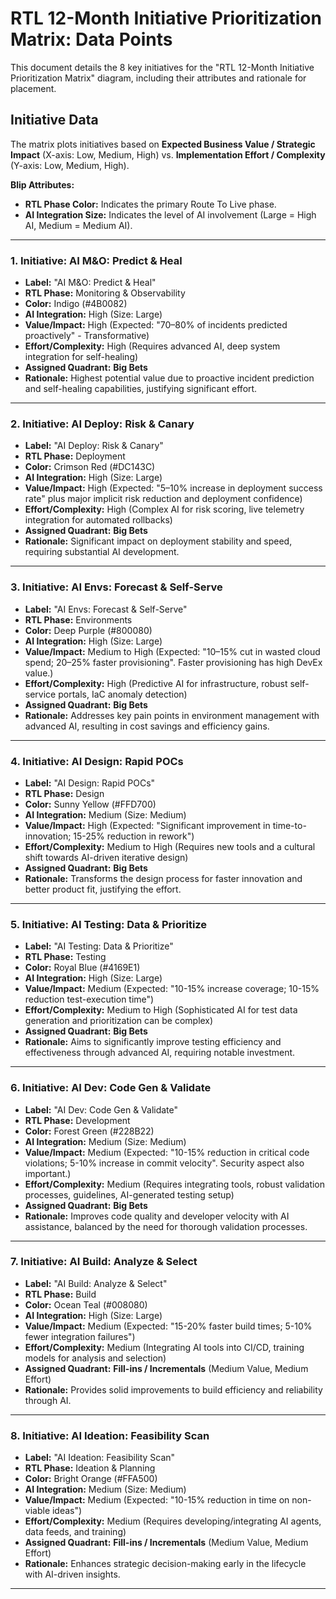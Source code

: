 # RTL 12-Month Initiative Prioritization Matrix: Data Points

This document details the 8 key initiatives for the "RTL 12-Month Initiative Prioritization Matrix" diagram, including their attributes and rationale for placement.

## Initiative Data

The matrix plots initiatives based on **Expected Business Value / Strategic Impact** (X-axis: Low, Medium, High) vs. **Implementation Effort / Complexity** (Y-axis: Low, Medium, High).

**Blip Attributes:**
*   **RTL Phase Color:** Indicates the primary Route To Live phase.
*   **AI Integration Size:** Indicates the level of AI involvement (Large = High AI, Medium = Medium AI).

---

### 1. Initiative: AI M&O: Predict & Heal
*   **Label:** "AI M&O: Predict & Heal"
*   **RTL Phase:** Monitoring & Observability
*   **Color:** Indigo (#4B0082)
*   **AI Integration:** High (Size: Large)
*   **Value/Impact:** High (Expected: "70–80% of incidents predicted proactively" - Transformative)
*   **Effort/Complexity:** High (Requires advanced AI, deep system integration for self-healing)
*   **Assigned Quadrant:** **Big Bets**
*   **Rationale:** Highest potential value due to proactive incident prediction and self-healing capabilities, justifying significant effort.

---

### 2. Initiative: AI Deploy: Risk & Canary
*   **Label:** "AI Deploy: Risk & Canary"
*   **RTL Phase:** Deployment
*   **Color:** Crimson Red (#DC143C)
*   **AI Integration:** High (Size: Large)
*   **Value/Impact:** High (Expected: "5–10% increase in deployment success rate" plus major implicit risk reduction and deployment confidence)
*   **Effort/Complexity:** High (Complex AI for risk scoring, live telemetry integration for automated rollbacks)
*   **Assigned Quadrant:** **Big Bets**
*   **Rationale:** Significant impact on deployment stability and speed, requiring substantial AI development.

---

### 3. Initiative: AI Envs: Forecast & Self-Serve
*   **Label:** "AI Envs: Forecast & Self-Serve"
*   **RTL Phase:** Environments
*   **Color:** Deep Purple (#800080)
*   **AI Integration:** High (Size: Large)
*   **Value/Impact:** Medium to High (Expected: "10–15% cut in wasted cloud spend; 20–25% faster provisioning". Faster provisioning has high DevEx value.)
*   **Effort/Complexity:** High (Predictive AI for infrastructure, robust self-service portals, IaC anomaly detection)
*   **Assigned Quadrant:** **Big Bets**
*   **Rationale:** Addresses key pain points in environment management with advanced AI, resulting in cost savings and efficiency gains.

---

### 4. Initiative: AI Design: Rapid POCs
*   **Label:** "AI Design: Rapid POCs"
*   **RTL Phase:** Design
*   **Color:** Sunny Yellow (#FFD700)
*   **AI Integration:** Medium (Size: Medium)
*   **Value/Impact:** High (Expected: "Significant improvement in time-to-innovation; 15-25% reduction in rework")
*   **Effort/Complexity:** Medium to High (Requires new tools and a cultural shift towards AI-driven iterative design)
*   **Assigned Quadrant:** **Big Bets**
*   **Rationale:** Transforms the design process for faster innovation and better product fit, justifying the effort.

---

### 5. Initiative: AI Testing: Data & Prioritize
*   **Label:** "AI Testing: Data & Prioritize"
*   **RTL Phase:** Testing
*   **Color:** Royal Blue (#4169E1)
*   **AI Integration:** High (Size: Large)
*   **Value/Impact:** Medium (Expected: "10-15% increase coverage; 10-15% reduction test-execution time")
*   **Effort/Complexity:** Medium to High (Sophisticated AI for test data generation and prioritization can be complex)
*   **Assigned Quadrant:** **Big Bets**
*   **Rationale:** Aims to significantly improve testing efficiency and effectiveness through advanced AI, requiring notable investment.

---

### 6. Initiative: AI Dev: Code Gen & Validate
*   **Label:** "AI Dev: Code Gen & Validate"
*   **RTL Phase:** Development
*   **Color:** Forest Green (#228B22)
*   **AI Integration:** Medium (Size: Medium)
*   **Value/Impact:** Medium (Expected: "10-15% reduction in critical code violations; 5-10% increase in commit velocity". Security aspect also important.)
*   **Effort/Complexity:** Medium (Requires integrating tools, robust validation processes, guidelines, AI-generated testing setup)
*   **Assigned Quadrant:** **Big Bets**
*   **Rationale:** Improves code quality and developer velocity with AI assistance, balanced by the need for thorough validation processes.

---

### 7. Initiative: AI Build: Analyze & Select
*   **Label:** "AI Build: Analyze & Select"
*   **RTL Phase:** Build
*   **Color:** Ocean Teal (#008080)
*   **AI Integration:** High (Size: Large) 
*   **Value/Impact:** Medium (Expected: "15-20% faster build times; 5-10% fewer integration failures")
*   **Effort/Complexity:** Medium (Integrating AI tools into CI/CD, training models for analysis and selection)
*   **Assigned Quadrant:** **Fill-ins / Incrementals** (Medium Value, Medium Effort)
*   **Rationale:** Provides solid improvements to build efficiency and reliability through AI.

---

### 8. Initiative: AI Ideation: Feasibility Scan
*   **Label:** "AI Ideation: Feasibility Scan"
*   **RTL Phase:** Ideation & Planning
*   **Color:** Bright Orange (#FFA500)
*   **AI Integration:** Medium (Size: Medium)
*   **Value/Impact:** Medium (Expected: "10-15% reduction in time on non-viable ideas")
*   **Effort/Complexity:** Medium (Requires developing/integrating AI agents, data feeds, and training)
*   **Assigned Quadrant:** **Fill-ins / Incrementals** (Medium Value, Medium Effort)
*   **Rationale:** Enhances strategic decision-making early in the lifecycle with AI-driven insights.

---